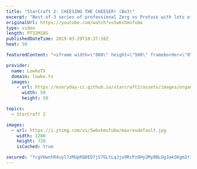 ```yaml
---
title: "StarCraft 2: CHEESING THE CHEESER! (Bo3)"
excerpt: "Best-of-3 series of professional Zerg vs Protoss with lots of cheese! Subscribe for more videos: http://lowko.tv/youtube 50+ Tactical Nukes: https://youtu.be/xKYulaEILB0  Elazer versus Has in a really fun series. While normally Has is known for playing the cheesy games, in this series it turns out it"
originalUrl: https://youtube.com/watch?v=5w6xhmufubw
type: video
length: PT32M18S
publishedDateTime: 2019-03-29T10:37:16Z
heat: 50

featuredContent: "<iframe width=\"800\" height=\"500\" frameborder=\"0\" src=\"https://www.youtube.com/embed/5w6xhmufubw\" allow=\"accelerometer; autoplay; encrypted-media; gyroscope; picture-in-picture\" allowfullscreen></iframe>"

provider:
  name: LowkoTV
  domain: lowko.tv
  images:
    - url: https://everyday-cc.github.io/starcraft2/assets/images/organizations/lowko.tv-50x50.jpg
      width: 50
      height: 50

topics:
  - StarCraft 2

images:
  - url: https://i.ytimg.com/vi/5w6xhmufubw/maxresdefault.jpg
    width: 1280
    height: 720
    isCached: true

secured: "fcgVHwnhR4uyl7zMUpRQ8EO7jS7GLtLqJjo9RcPzOHy2My0BLGg3akSKgm2r19NBt/EUESoQdxmkVpTcJpHEAk0HW2+OLeMAYOtF8T85k+olsOjIKUeDYsvOVmVg0Q0Oz1pWn2UA9HsJ6eKvCSvAtfzmwNgibNQyWJ0WrjPJG6JItXflDmwstTugfDIz6kEx3ZOz66IrafXwOt1Fkw1qLRb2mRwnmMY8vSxp2qr3n5NtJmKZynXVirQ5/zYZXIfFd05Arr6KD5Rr0FX7NOw2iy0Q9pvPs3P/psUdcMU8zf/cv3nC+mELSVNZvrR0iFTP8UDC6Iyv3D+3c+attwycEaLEyw40gC1qzLliEOO0iXE4C03K13itlHsGIlKgC7Vx/fZrHbnvIU/iKpFetEIqtRyy5jHRndkTxuij7s5vWSQ=;3AfARaeIdfKAnCvhNl0AOQ=="
---
```


